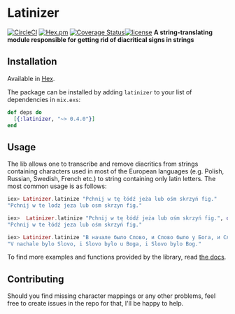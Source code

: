 # Latinizer
[![CircleCI](https://img.shields.io/circleci/project/github/mrapacz/latinizer.svg)](https://circleci.com/gh/mrapacz/latinizer/tree/master)
[![Hex.pm](https://img.shields.io/hexpm/v/latinizer.svg)](https://hex.pm/packages/latinizer/)
[![Coverage Status](https://coveralls.io/repos/github/mrapacz/latinizer/badge.svg?branch=master)](https://coveralls.io/github/mrapacz/latinizer?branch=master)[![license](https://img.shields.io/github/license/mashape/apistatus.svg)](https://github.com/mrapacz/latinizer/blob/enhancement/readme-badges/LICENSE)
**A string-translating module responsible for getting rid of diacritical signs in strings**

## Installation

Available in [Hex](https://hex.pm/packages/latinizer/).

The package can be installed by adding `latinizer` to your list of dependencies in `mix.exs`:

```elixir
def deps do
  [{:latinizer, "~> 0.4.0"}]
end
```

## Usage

The lib allows one to transcribe and remove diacritics from strings containing characters used in most of the European languages (e.g. Polish, Russian, Swedish, French etc.) to string containing only latin letters. The most common usage is as follows:


```elixir
iex> Latinizer.latinize "Pchnij w tę łódź jeża lub ośm skrzyń fig."
"Pchnij w te lodz jeza lub osm skrzyn fig."

iex>  Latinizer.latinize "Pchnij w tę łódź jeża lub ośm skrzyń fig.", only: ["ż", "ę"]    
"Pchnij w te łódź jeza lub ośm skrzyń fig."

iex> Latinizer.latinize "В начале было Слово, и Слово было у Бога, и Слово было Бог."
"V nachale bylo Slovo, i Slovo bylo u Boga, i Slovo bylo Bog."
```

To find more examples and functions provided by the library, read [the docs](https://hexdocs.pm/latinizer).

## Contributing

Should you find missing character mappings or any other problems, feel free to create
issues in the repo for that, I'll be happy to help.
